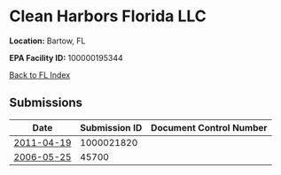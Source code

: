 # Clean Harbors Florida LLC

**Location:** Bartow, FL

**EPA Facility ID:** 100000195344

[Back to FL Index](../../index.md)

## Submissions

| Date | Submission ID | Document Control Number |
|------|--------------|-------------------------|
| [2011-04-19](submissions/1000021820.md) | 1000021820 |  |
| [2006-05-25](submissions/45700.md) | 45700 |  |
